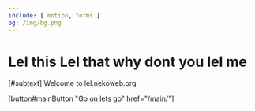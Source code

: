 ```yaml
---
include: [ motion, forms ]
og: /img/bg.png
---
```


# Lel this Lel that why dont you lel me

[#subtext]
    Welcome to lel.nekoweb.org

[button#mainButton "Go on lets go" href="/main/"]
